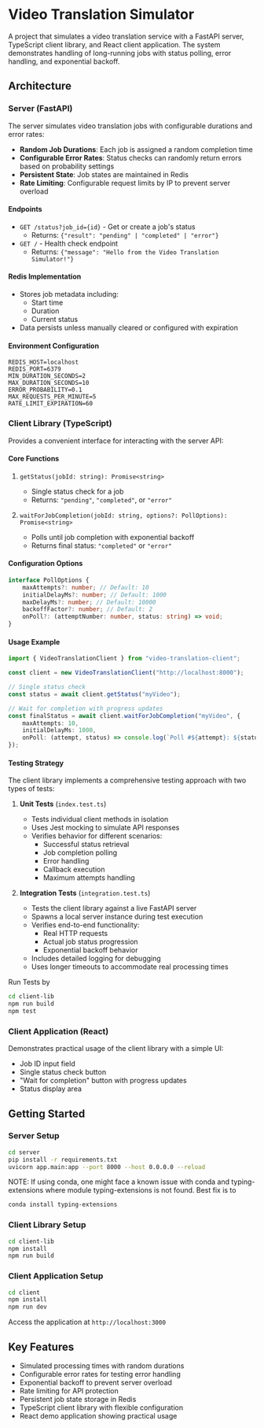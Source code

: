 # Video Translation Simulator

A project that simulates a video translation service with a FastAPI server, TypeScript client library, and React client application. The system demonstrates handling of long-running jobs with status polling, error handling, and exponential backoff.

## Architecture

### Server (FastAPI)

The server simulates video translation jobs with configurable durations and error rates:

-   **Random Job Durations**: Each job is assigned a random completion time
-   **Configurable Error Rates**: Status checks can randomly return errors based on probability settings
-   **Persistent State**: Job states are maintained in Redis
-   **Rate Limiting**: Configurable request limits by IP to prevent server overload

#### Endpoints

-   `GET /status?job_id={id}` - Get or create a job's status
    -   Returns: `{"result": "pending" | "completed" | "error"}`
-   `GET /` - Health check endpoint
    -   Returns: `{"message": "Hello from the Video Translation Simulator!"}`

#### Redis Implementation

-   Stores job metadata including:
    -   Start time
    -   Duration
    -   Current status
-   Data persists unless manually cleared or configured with expiration

#### Environment Configuration

```
REDIS_HOST=localhost
REDIS_PORT=6379
MIN_DURATION_SECONDS=2
MAX_DURATION_SECONDS=10
ERROR_PROBABILITY=0.1
MAX_REQUESTS_PER_MINUTE=5
RATE_LIMIT_EXPIRATION=60
```

### Client Library (TypeScript)

Provides a convenient interface for interacting with the server API:

#### Core Functions

1. `getStatus(jobId: string): Promise<string>`

    - Single status check for a job
    - Returns: `"pending"`, `"completed"`, or `"error"`

2. `waitForJobCompletion(jobId: string, options?: PollOptions): Promise<string>`
    - Polls until job completion with exponential backoff
    - Returns final status: `"completed"` or `"error"`

#### Configuration Options

```typescript
interface PollOptions {
    maxAttempts?: number; // Default: 10
    initialDelayMs?: number; // Default: 1000
    maxDelayMs?: number; // Default: 10000
    backoffFactor?: number; // Default: 2
    onPoll?: (attemptNumber: number, status: string) => void;
}
```

#### Usage Example

```typescript
import { VideoTranslationClient } from "video-translation-client";

const client = new VideoTranslationClient("http://localhost:8000");

// Single status check
const status = await client.getStatus("myVideo");

// Wait for completion with progress updates
const finalStatus = await client.waitForJobCompletion("myVideo", {
    maxAttempts: 10,
    initialDelayMs: 1000,
    onPoll: (attempt, status) => console.log(`Poll #${attempt}: ${status}`),
});
```

#### Testing Strategy

The client library implements a comprehensive testing approach with two types of tests:

1. **Unit Tests** (`index.test.ts`)

    - Tests individual client methods in isolation
    - Uses Jest mocking to simulate API responses
    - Verifies behavior for different scenarios:
        - Successful status retrieval
        - Job completion polling
        - Error handling
        - Callback execution
        - Maximum attempts handling

2. **Integration Tests** (`integration.test.ts`)
    - Tests the client library against a live FastAPI server
    - Spawns a local server instance during test execution
    - Verifies end-to-end functionality:
        - Real HTTP requests
        - Actual job status progression
        - Exponential backoff behavior
    - Includes detailed logging for debugging
    - Uses longer timeouts to accommodate real processing times
  
Run Tests by
```bash
cd client-lib
npm run build
npm test
```

### Client Application (React)

Demonstrates practical usage of the client library with a simple UI:

-   Job ID input field
-   Single status check button
-   "Wait for completion" button with progress updates
-   Status display area

## Getting Started

### Server Setup

```bash
cd server
pip install -r requirements.txt
uvicorn app.main:app --port 8000 --host 0.0.0.0 --reload
```

NOTE: If using conda, one might face a known issue with conda and typing-extensions where module typing-extensions is not found. Best fix is to

```bash
conda install typing-extensions
```

### Client Library Setup

```bash
cd client-lib
npm install
npm run build
```

### Client Application Setup

```bash
cd client
npm install
npm run dev
```

Access the application at `http://localhost:3000`

## Key Features

-   Simulated processing times with random durations
-   Configurable error rates for testing error handling
-   Exponential backoff to prevent server overload
-   Rate limiting for API protection
-   Persistent job state storage in Redis
-   TypeScript client library with flexible configuration
-   React demo application showing practical usage
